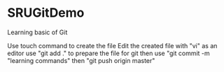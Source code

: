 # SRUGitDemo
Learning basic of Git

Use touch command to create the file
Edit the created file with "vi" as an editor
use "git add ." to prepare the file for git
then use "git commit -m "learning commands"
then "git push origin master" 
